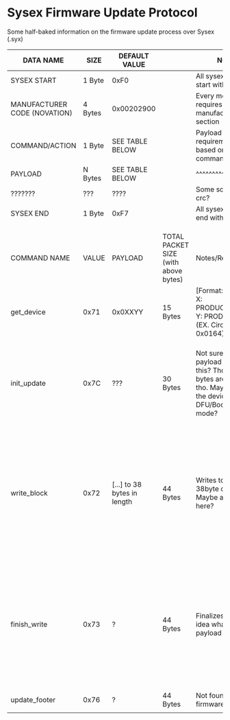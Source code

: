 # Sysex Firmware Update Protocol

Some half-baked information on the firmware update process over Sysex (.syx)


| DATA NAME                    | SIZE    | DEFAULT VALUE               |                                      | NOTES                                                                                                                               |                                                                                                                                     |                                  |
| ---------------------------- | ------- | --------------------------- | ------------------------------------ | ----------------------------------------------------------------------------------------------------------------------------------- | ----------------------------------------------------------------------------------------------------------------------------------- | -------------------------------- |
| SYSEX START                  | 1 Byte  | 0xF0                        |                                      | All sysex messages start with this byte                                                                                             |                                                                                                                                     |                                  |
| MANUFACTURER CODE (NOVATION) | 4 Bytes | 0x00202900                  |                                      | Every message requires this manufacturer section                                                                                    |                                                                                                                                     |                                  |
| COMMAND/ACTION               | 1 Byte  | SEE TABLE BELOW             |                                      | Payload format requirements vary based on command/action                                                                            |                                                                                                                                     |                                  |
| PAYLOAD                      | N Bytes | SEE TABLE BELOW             |                                      | ^^^^^^^^^^^^^^^^^^                                                                                                                  |                                                                                                                                     |                                  |
| ???????                      | ???     | ????                        |                                      | Some sorta fuckin crc?                                                                                                              |                                                                                                                                     |                                  |
| SYSEX END                    | 1 Byte  | 0xF7                        |                                      | All sysex messages end with this byte                                                                                               |                                                                                                                                     |                                  |
|                              |         |                             |                                      |                                                                                                                                     |                                                                                                                                     |                                  |
|                              |         |                             |                                      |                                                                                                                                     |                                                                                                                                     |                                  |
|                              |         |                             |                                      |                                                                                                                                     |                                                                                                                                     |                                  |
| COMMAND NAME                 | VALUE   | PAYLOAD                     | TOTAL PACKET SIZE (with above bytes) | Notes/Requirements                                                                                                                  | EXAMPLE                                                                                                                             |                                  |
| get_device                   | 0x71    | 0x0XXYY                     | 15 Bytes                             | [Format: 0xXXYY ] X: PRODUCT_FAMILY Y: PRODUCT_ID (EX. Circuit Tracks 0x0164)                                                       | F0 00 20 29 00 71 01 64 00 00 00 04 09 02 F7                                                                                        | the fuck are these orange bytes? |
| init_update                  | 0x7C    | ???                         | 30 Bytes                             | Not sure what the payload reqs are for this? Those orange bytes are present tho. Maybe this puts the device in DFU/Bootloader mode? | F0 00 20 29 00 7C 00 00 00 00 04 09 02 00 00 00 04 0B 0B 02 08 0C 00 03 01 0A 0A 01 0D F7                                           | the fuck are these orange bytes? |
| write_block                  | 0x72    | [...] to 38 bytes in length | 44 Bytes                             | Writes to flash in 38byte chunks? Maybe a CRC in here?                                                                              | F0 00 20 29 00 72 00 00 00 00 00 00 00 00 00 00 00 00 00 02 7B 57 00 42 17 38 38 14 10 00 00 00 00 06 0E 5C 02 08 5E 61 60 50 40 F7 |                                  |
| finish_write                 | 0x73    | ?                           | 44 Bytes                             | Finalizes update, no idea what the payload is                                                                                       | F0 00 20 29 00 73 00 00 00 52 04 06 5A 05 04 23 70 70 28 22 23 07 02 42 12 38 38 14 11 15 43 41 21 0A 4C 1C 0A 08 00 00 00 00 00 F7 |                                  |
| update_footer                | 0x76    | ?                           | 44 Bytes                             | Not found in cicuit firmware so far                                                                                                 | ???                                                                                                                                 |                                  |
|                              |         |                             |                                      |                                                                                                                                     |                                                                                                                                     |                                  |